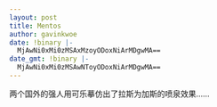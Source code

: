 ```yaml
---
layout: post
title: Mentos
author: gavinkwoe
date: !binary |-
  MjAwNi0xMi0zMSAxMzoyODoxNiArMDgwMA==
date_gmt: !binary |-
  MjAwNi0xMi0zMSAwNToyODoxNiArMDgwMA==
---
```

两个国外的强人用可乐摹仿出了拉斯为加斯的喷泉效果……
<object width="425" height="350"><param name="movie" value="http://www.youtube.com/v/5Zh1jYN2JPs"></param><param name="wmode" value="transparent"></param><embed src="http://www.youtube.com/v/5Zh1jYN2JPs" type="application/x-shockwave-flash" wmode="transparent" width="425" height="350"></embed></object>
